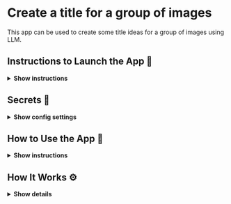 # Create a title for a group of images

This app can be used to create some title ideas for a group of images using LLM.

## Instructions to Launch the App 🚀

<details><summary><b>Show instructions</b></summary>

Once you clone this repo to your machine, activate a Python virtual environment using the following command:

`python -m venv .venv`

Once the Python virtual environment is created, activate it and install all dependencies from `requirements.txt`.

`source .venv/bin/activate`

`pip install -r requirements.txt`

Once all dependencies are installed, you can launch the app using the following command:

`streamlit run src/app.py`

In a few seconds the app will be lanuched in your browser. If that doesn't happen automatically, you can copy the URL that's printed in the output.

</details>

## Secrets 🔑

<details><summary><b>Show config settings</b></summary>

This app makes a call to the OpenAI API. You will need to get the API key from [OpenAI] and store it locally in the `.env` file.

This app also uses `espnet/kan-bayashi_ljspeech_vits` model from [HuggingFace] to create captions for each image. You will need to store the Huggingface API key in the same file as shown below:

<p align='center'>
	<img src='./img/api-keys.png', alt='API Keys', width='650'>
</p>

[OpenAI]:      https://openai.com
[HuggingFace]: https://huggingface.co/espnet/kan-bayashi_ljspeech_vits
</details>

## How to Use the App 🤔

<details><summary><b>Show instructions</b></summary>

Once the app is launched in a browser, you can upload JPG/JPEG images by either clicking on **Browse files** or by draggin and dropping files directly. Please be aware of the size limitation.

<p align='center'>
	<img src='./misc/upload-images.png' alt='Upload Images', width='650'>
</p>

Once the images are uploaded, you will get results in a few minutes. Here's a sample result from three receipts:

<p align='center'>
	<img src='./misc/sample-results.png' alt='Sample Results', width='650'>
</p>

</details>

## How It Works ⚙️

<details><summary><b>Show details</b></summary>

We first generate a description, aka image captions, for each uploaded image based on image-to-text model from HuggingFace. 

Once all image descriptions are generated, we send them to GPT-4 via the OpenAI API with the following prompt:
```
    """Creates five title ideas based on the following image descriptions:"""
    template = """
    You are a creative title generator;
    You can suggest creative title ideas based on a set of phrases. Each title should capture as many concepts from all phrases as possible and it should be playful. Each title should have four words of less and it should contain no more than two relavant emojis.
    PHRASES: {img_descr}
    FIVE TITLE IDEAS:
    """
```

Where `img_descr` contains all image captions separated by commas. 

The GPT-4 model parses through the image captions and suggests five title ideas for that group of images.

Please note that the app uses **gpt-4-0613** from OpenAi. Please change it (to e.g., **gpt-3.5-turbo-0613** , if needed.
</details>
